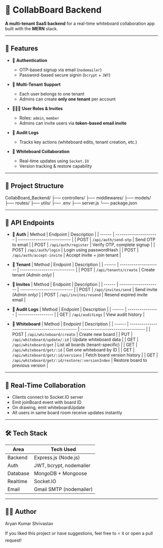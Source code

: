 # 🧾 CollabBoard Backend

**A multi-tenant SaaS backend** for a real-time whiteboard collaboration app built with the **MERN** stack.

---

## 🚀 Features

- 🔐 **Authentication**
  - OTP-based signup via email (`nodemailer`)
  - Password-based secure signin (`bcrypt` + `JWT`)

- 🏢 **Multi-Tenant Support**
  - Each user belongs to one tenant
  - Admins can create **only one tenant** per account

- 🧑‍🤝‍🧑 **User Roles & Invites**
  - Roles: `admin`, `member`
  - Admins can invite users via **token-based email invite**

- 📜 **Audit Logs**
  - Tracks key actions (whiteboard edits, tenant creation, etc.)

- 🎨 **Whiteboard Collaboration**
  - Real-time updates using `Socket.IO`
  - Version tracking & restore capability

---

## 📁 Project Structure

CollabBoard_Backend/
├── controllers/
├── middlewares/
├── models/
├── routes/
├── utils/
├── .env
├── server.js
└── package.json

---


## 📡 API Endpoints
- **🔐 Auth**
| Method | Endpoint               | Description                 |
| ------ | ---------------------- | --------------------------- |
| POST   | `/api/auth/send-otp`     | Send OTP to email           |
| POST   | `/api/auth/register` | Verify OTP, complete signup |
| POST   | `/api/auth/login`     | Login using passwordHash    |
| POST   | `/api/auth/accept-invite` | Accept invite + join tenant |

- **🏢 Tenant**
| Method | Endpoint              | Description                  |
| ------ | --------------------- | ---------------------------- |
| POST   | `/api/tenants/create` | Create tenant *(Admin only)* |

- **📩 Invites**
| Method | Endpoint              | Description                 |
| ------ | --------------------- | --------------------------- |
| POST   | `/api/invites/send`   | Send invite *(Admin only)*  |
| POST   | `/api/invites/resend` | Resend expired invite email |

- **🧾 Audit Logs**
| Method | Endpoint         | Description        |
| ------ | ---------------- | ------------------ |
| GET    | `/api/auditLogs` | View audit history |

- **🧱 Whiteboard**
| Method | Endpoint                                        | Description                       |
| ------ | ----------------------------------------------- | --------------------------------- |
| POST   | `/api/whiteboard/create`                        | Create new board                  |
| PUT    | `/api/whiteboard/update/:id`                    | Update whiteboard data            |
| GET    | `/api/whiteboard/get`                           | List all boards (tenant-specific) |
| GET    | `/api/whiteboard/get/:id`                       | Get one whiteboard by ID          |
| GET    | `/api/whiteboard/get/:id/versions`              | Fetch board version history       |
| GET    | `/api/whiteboard/get/:id/restore/:versionIndex` | Restore board to previous version |

---

## 🔌 Real-Time Collaboration
- Clients connect to Socket.IO server
- Emit joinBoard event with board ID
- On drawing, emit whiteboardUpdate
- All users in same board room receive updates instantly

---

## 🛠 Tech Stack
| Area     | Tech Used               |
| -------- | ----------------------- |
| Backend  | Express.js (Node.js)    |
| Auth     | JWT, bcrypt, nodemailer |
| Database | MongoDB + Mongoose      |
| Realtime | Socket.IO               |
| Email    | Gmail SMTP (nodemailer) |

---

## 🧑‍💻 Author
Aryan Kumar Shrivastav

If you liked this project or have suggestions, feel free to ⭐ it or open a pull request!






